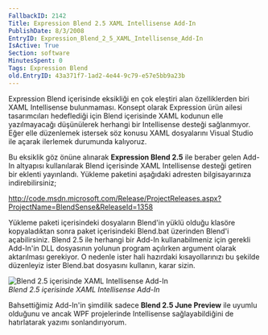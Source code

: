 ```yaml
---
FallbackID: 2142
Title: Expression Blend 2.5 XAML Intellisense Add-In
PublishDate: 8/3/2008
EntryID: Expression_Blend_2_5_XAML_Intellisense_Add-In
IsActive: True
Section: software
MinutesSpent: 0
Tags: Expression Blend
old.EntryID: 43a371f7-1ad2-4e44-9c79-e57e5bb9a23b
---
```

Expression Blend içerisinde eksikliği en çok eleştiri alan özelliklerden
biri XAML Intellisense bulunmaması. Konsept olarak Expression ürün
ailesi tasarımcıları hedeflediği için Blend içerisinde XAML kodunun elle
yazılmayacağı düşünülerek herhangi bir Intellisense desteği sağlanmıyor.
Eğer elle düzenlemek istersek söz konusu XAML dosyalarını Visual Studio
ile açarak ilerlemek durumunda kalıyoruz.

Bu eksiklik göz önüne alınarak **Expression Blend 2.5** ile beraber
gelen Add-In altyapısı kullanılarak Blend içerisinde XAML Intellisense
desteği getiren bir eklenti yayınlandı. Yükleme paketini aşağıdaki
adresten bilgisayarınıza indirebilirsiniz;

<http://code.msdn.microsoft.com/Release/ProjectReleases.aspx?ProjectName=BlendSense&ReleaseId=1358>

Yükleme paketi içerisindeki dosyaların Blend'in yüklü olduğu klasöre
kopyaladıktan sonra paket içerisindeki Blend.bat üzerinden Blend'i
açabilirsiniz. Blend 2.5 ile herhangi bir Add-In kullanabilmeniz için
gerekli Add-In'in DLL dosyasının yolunun program açılırken argument
olarak aktarılması gerekiyor. O nedenle ister hali hazırdaki
kısayollarınızı bu şekilde düzenleyiz ister Blend.bat dosyasını
kullanın, karar sizin.

![Blend 2.5 içerisinde XAML Intellisense
Add-In](http://cdn.daron.yondem.com/assets/2142/02082008_1.png)\
*Blend 2.5 içerisinde XAML Intellisense Add-In*

Bahsettiğimiz Add-In'in şimdilik sadece **Blend 2.5 June Preview** ile
uyumlu olduğunu ve ancak WPF projelerinde Intellisense sağlayabildiğini
de hatırlatarak yazımı sonlandırıyorum.


